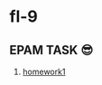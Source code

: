 # fl-9

## EPAM TASK  :sunglasses:

1. [homework1](https://serhiitkachenko.github.io/fl-9/FE_9_1_homework_html-basics/homework/index.html)
